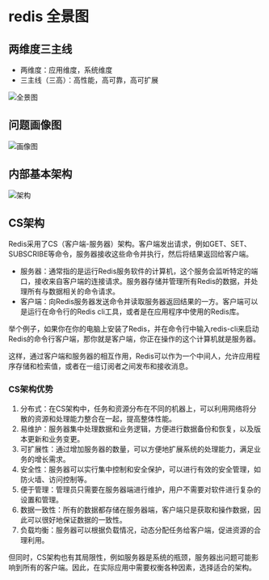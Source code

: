 # redis 全景图

## 两维度三主线
* 两维度：应用维度，系统维度
* 三主线（三高）：高性能，高可靠，高可扩展

![全景图](https://learn.lianglianglee.com/%e4%b8%93%e6%a0%8f/Redis%20%e6%a0%b8%e5%bf%83%e6%8a%80%e6%9c%af%e4%b8%8e%e5%ae%9e%e6%88%98/assets/79da7093ed998a99d9abe91e610b74e7-20221015222616-lkzzeqh.jpg)

## 问题画像图
![画像图](https://learn.lianglianglee.com/%e4%b8%93%e6%a0%8f/Redis%20%e6%a0%b8%e5%bf%83%e6%8a%80%e6%9c%af%e4%b8%8e%e5%ae%9e%e6%88%98/assets/70a5bc1ddc9e3579a2fcb8a5d44118b4-20221015222616-dv22xuz.jpeg)

## 内部基本架构
![架构](https://learn.lianglianglee.com/%e4%b8%93%e6%a0%8f/Redis%20%e6%a0%b8%e5%bf%83%e6%8a%80%e6%9c%af%e4%b8%8e%e5%ae%9e%e6%88%98/assets/30e0e0eb0b475e6082dd14e63c13ed44-20221015222650-w6fa1ay.jpg)

## CS架构
Redis采用了CS（客户端-服务器）架构。客户端发出请求，例如GET、SET、SUBSCRIBE等命令，服务器接收这些命令并执行，然后将结果返回给客户端。

* 服务器：通常指的是运行Redis服务软件的计算机，这个服务会监听特定的端口，接收来自客户端的连接请求。服务器存储并管理所有Redis的数据，并处理所有与数据相关的命令请求。
* 客户端：向Redis服务器发送命令并读取服务器返回结果的一方。客户端可以是运行在命令行的Redis cli工具，或者是在应用程序中使用的Redis库。

举个例子，如果你在你的电脑上安装了Redis，并在命令行中输入redis-cli来启动Redis的命令行客户端，那你就是客户端，你正在操作的这个计算机就是服务器。

这样，通过客户端和服务器的相互作用，Redis可以作为一个中间人，允许应用程序存储和检索值，或者在一组订阅者之间发布和接收消息。

### CS架构优势
1. 分布式：在CS架构中，任务和资源分布在不同的机器上，可以利用网络将分散的资源和处理能力整合在一起，提高整体性能。
2. 易维护：服务器集中处理数据和业务逻辑，方便进行数据备份和恢复，以及版本更新和业务变更。
3. 可扩展性：通过增加服务器的数量，可以方便地扩展系统的处理能力，满足业务的增长需求。
4. 安全性：服务器可以实行集中控制和安全保护，可以进行有效的安全管理，如防火墙、访问控制等。
5. 便于管理：管理员只需要在服务器端进行维护，用户不需要对软件进行复杂的设置和管理。
6. 数据一致性：所有的数据都存储在服务器端，客户端只是获取和操作数据，因此可以很好地保证数据的一致性。
7. 负载均衡：服务器可以根据负载情况，动态分配任务给客户端，促进资源的合理利用。

但同时，CS架构也有其局限性，例如服务器是系统的瓶颈，服务器出问题可能影响到所有的客户端。因此，在实际应用中需要权衡各种因素，选择适合的架构。